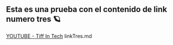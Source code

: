## Esta es una prueba con el contenido de link numero tres 🪐
[YOUTUBE - Tiff In Tech](https://www.youtube.com/watch?v=xCQvrbMqMG0&ab_channel=TiffInTech) linkTres.md  

